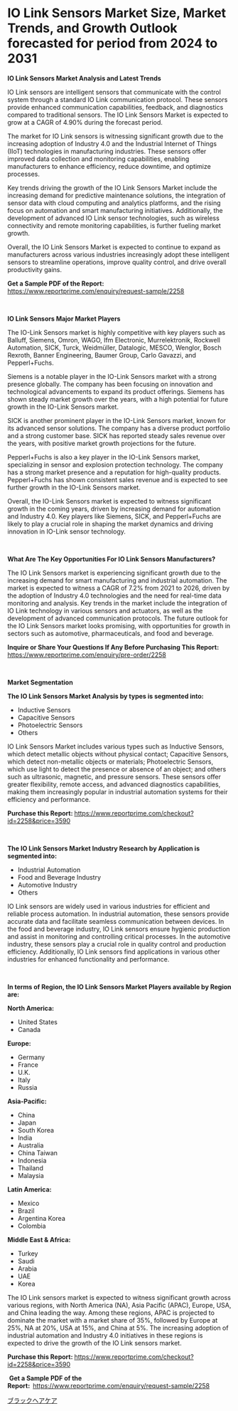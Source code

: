 <p><h1>IO Link Sensors Market Size, Market Trends, and Growth Outlook forecasted for period from 2024 to 2031</h1></p><p><strong>IO Link Sensors Market Analysis and Latest Trends</strong></p>
<p><p>IO Link sensors are intelligent sensors that communicate with the control system through a standard IO Link communication protocol. These sensors provide enhanced communication capabilities, feedback, and diagnostics compared to traditional sensors. The IO Link Sensors Market is expected to grow at a CAGR of 4.90% during the forecast period.</p><p>The market for IO Link sensors is witnessing significant growth due to the increasing adoption of Industry 4.0 and the Industrial Internet of Things (IIoT) technologies in manufacturing industries. These sensors offer improved data collection and monitoring capabilities, enabling manufacturers to enhance efficiency, reduce downtime, and optimize processes.</p><p>Key trends driving the growth of the IO Link Sensors Market include the increasing demand for predictive maintenance solutions, the integration of sensor data with cloud computing and analytics platforms, and the rising focus on automation and smart manufacturing initiatives. Additionally, the development of advanced IO Link sensor technologies, such as wireless connectivity and remote monitoring capabilities, is further fueling market growth.</p><p>Overall, the IO Link Sensors Market is expected to continue to expand as manufacturers across various industries increasingly adopt these intelligent sensors to streamline operations, improve quality control, and drive overall productivity gains.</p></p>
<p><strong>Get a Sample PDF of the Report:&nbsp;</strong> <a href="https://www.reportprime.com/enquiry/request-sample/2258">https://www.reportprime.com/enquiry/request-sample/2258</a></p>
<p>&nbsp;</p>
<p><strong>IO Link Sensors Major Market Players</strong></p>
<p><p>The IO-Link Sensors market is highly competitive with key players such as Balluff, Siemens, Omron, WAGO, Ifm Electronic, Murrelektronik, Rockwell Automation, SICK, Turck, Weidmüller, Datalogic, MESCO, Wenglor, Bosch Rexroth, Banner Engineering, Baumer Group, Carlo Gavazzi, and Pepperl+Fuchs.</p><p>Siemens is a notable player in the IO-Link Sensors market with a strong presence globally. The company has been focusing on innovation and technological advancements to expand its product offerings. Siemens has shown steady market growth over the years, with a high potential for future growth in the IO-Link Sensors market.</p><p>SICK is another prominent player in the IO-Link Sensors market, known for its advanced sensor solutions. The company has a diverse product portfolio and a strong customer base. SICK has reported steady sales revenue over the years, with positive market growth projections for the future.</p><p>Pepperl+Fuchs is also a key player in the IO-Link Sensors market, specializing in sensor and explosion protection technology. The company has a strong market presence and a reputation for high-quality products. Pepperl+Fuchs has shown consistent sales revenue and is expected to see further growth in the IO-Link Sensors market.</p><p>Overall, the IO-Link Sensors market is expected to witness significant growth in the coming years, driven by increasing demand for automation and Industry 4.0. Key players like Siemens, SICK, and Pepperl+Fuchs are likely to play a crucial role in shaping the market dynamics and driving innovation in IO-Link sensor technology.</p></p>
<p>&nbsp;</p>
<p><strong>What Are The Key Opportunities For IO Link Sensors Manufacturers?</strong></p>
<p><p>The IO Link Sensors market is experiencing significant growth due to the increasing demand for smart manufacturing and industrial automation. The market is expected to witness a CAGR of 7.2% from 2021 to 2026, driven by the adoption of Industry 4.0 technologies and the need for real-time data monitoring and analysis. Key trends in the market include the integration of IO Link technology in various sensors and actuators, as well as the development of advanced communication protocols. The future outlook for the IO Link Sensors market looks promising, with opportunities for growth in sectors such as automotive, pharmaceuticals, and food and beverage.</p></p>
<p><strong>Inquire or Share Your Questions If Any Before Purchasing This Report:</strong> <a href="https://www.reportprime.com/enquiry/pre-order/2258">https://www.reportprime.com/enquiry/pre-order/2258</a></p>
<p>&nbsp;</p>
<p><strong>Market Segmentation</strong></p>
<p><strong>The IO Link Sensors Market Analysis by types is segmented into:</strong></p>
<p><ul><li>Inductive Sensors</li><li>Capacitive Sensors</li><li>Photoelectric Sensors</li><li>Others</li></ul></p>
<p><p>IO Link Sensors Market includes various types such as Inductive Sensors, which detect metallic objects without physical contact; Capacitive Sensors, which detect non-metallic objects or materials; Photoelectric Sensors, which use light to detect the presence or absence of an object; and others such as ultrasonic, magnetic, and pressure sensors. These sensors offer greater flexibility, remote access, and advanced diagnostics capabilities, making them increasingly popular in industrial automation systems for their efficiency and performance.</p></p>
<p><strong>Purchase this Report:&nbsp;</strong><a href="https://www.reportprime.com/checkout?id=2258&price=3590">https://www.reportprime.com/checkout?id=2258&price=3590</a></p>
<p>&nbsp;</p>
<p><strong>The IO Link Sensors Market Industry Research by Application is segmented into:</strong></p>
<p><ul><li>Industrial Automation</li><li>Food and Beverage Industry</li><li>Automotive Industry</li><li>Others</li></ul></p>
<p><p>IO Link sensors are widely used in various industries for efficient and reliable process automation. In industrial automation, these sensors provide accurate data and facilitate seamless communication between devices. In the food and beverage industry, IO Link sensors ensure hygienic production and assist in monitoring and controlling critical processes. In the automotive industry, these sensors play a crucial role in quality control and production efficiency. Additionally, IO Link sensors find applications in various other industries for enhanced functionality and performance.</p></p>
<p>&nbsp;</p>
<p><strong>In terms of Region, the IO Link Sensors Market Players available by Region are:</strong></p>
<p>
    <p> <strong> North America: </strong>
        <ul>
            <li>United States</li>
            <li>Canada</li>
        </ul>
        </p> 
    <p> <strong> Europe: </strong>
        <ul>
            <li>Germany</li>
            <li>France</li>
            <li>U.K.</li>
            <li>Italy</li>
            <li>Russia</li>
        </ul>
        </p> 
    <p> <strong> Asia-Pacific: </strong>
        <ul>
            <li>China</li>
            <li>Japan</li>
            <li>South Korea</li>
            <li>India</li>
            <li>Australia</li>
            <li>China Taiwan</li>
            <li>Indonesia</li>
            <li>Thailand</li>
            <li>Malaysia</li>
        </ul>
        </p> 
    <p> <strong> Latin America: </strong>
        <ul>
            <li>Mexico</li>
            <li>Brazil</li>
            <li>Argentina Korea</li>
            <li>Colombia</li>
        </ul>
        </p> 
    <p> <strong> Middle East & Africa: </strong>
        <ul>
            <li>Turkey</li>
            <li>Saudi</li>
            <li>Arabia</li>
            <li>UAE</li>
            <li>Korea</li>
        </ul>
    </p>
    </p>
<p><p>The IO Link sensors market is expected to witness significant growth across various regions, with North America (NA), Asia Pacific (APAC), Europe, USA, and China leading the way. Among these regions, APAC is projected to dominate the market with a market share of 35%, followed by Europe at 25%, NA at 20%, USA at 15%, and China at 5%. The increasing adoption of industrial automation and Industry 4.0 initiatives in these regions is expected to drive the growth of the IO Link sensors market.</p></p>
<p><strong>Purchase this Report: </strong><a href="https://www.reportprime.com/checkout?id=2258&price=3590">https://www.reportprime.com/checkout?id=2258&price=3590</a></p>
<p>&nbsp;<strong>Get a Sample PDF of the Report:&nbsp;&nbsp;</strong><a href="https://www.reportprime.com/enquiry/request-sample/2258">https://www.reportprime.com/enquiry/request-sample/2258</a></p>
<p><strong></strong></p>
<p><p><a href="https://github.com/oqoeusbvpadwjs08/Market-Research-Report-List-1/blob/main/705840211306.md">ブラックヘアケア</a></p></p>